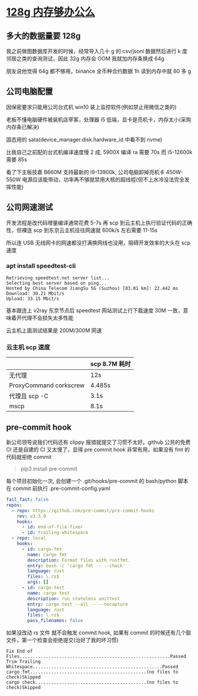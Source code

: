 # [128g 内存够办公么](/2023/10/use_128g_memory_for_work.md)

## 多大的数据量要 128g

我之前做图数据库开发的时候，经常导入几十 g 的 csv/jsonl 数据然后进行 k 度邻居之类的查询测试，因此 32g 内存会 OOM 我就加内存条换成 64g

朋友说他觉得 64g 都不够用，binance 全币种合约数据 1h 读到内存中就 60 多 g

## 公司电脑配置

因保密要求只能用公司台式机 win10 装上监控软件(例如禁止用微信之类的)

老板不懂电脑硬件被装机店宰客，处理器 i5 低端，显卡是亮机卡，内存太小(采购内存条已解决)

固态用的 sata(device_manager.disk.hardware_id 中看不到 nvme) 

比我自己之前配的台式机编译速度慢 2 成, 5900X 编译 ra 需要 70s 而 i5-12600k 需要 85s

看了下主板技嘉 B660M 支持最新的 i9-13900k, 公司电脑卸掉亮机卡 450W-550W 电源应该能带动，功率再不够就禁用大核的超线程(但不上水冷没法完全发挥性能)

## 公司网速测试

开发流程是改代码增量编译通常花费 5-7s 再 scp 到云主机上执行验证代码的正确性，但裸连 scp 到东京云主机往往网速就 600k/s 左右需要 11-15s

所以连 USB 无线网卡的网速都没打满换网线也没用，阻碍开发效率的大头在 scp 速度

### apt install speedtest-cli

```
Retrieving speedtest.net server list...
Selecting best server based on ping...
Hosted by China Telecom JiangSu 5G (Suzhou) [83.01 km]: 22.442 ms
Download: 30.21 Mbit/s
Upload: 33.15 Mbit/s
```

基本跟连上 v2ray 东京节点后 speedtest 网站测试上行下载速度 30M 一致，意味着开代理不会损失太多性能

云主机上面测试结果是 200M/300M 网速

### 云主机 scp 速度

||scp 8.7M 耗时|
|---|---|
|无代理|12s|
|ProxyCommand corkscrew|4.485s|
|代理且 scp -C|3.1s|
|mscp|8.1s|

## pre-commit hook

新公司领导说我们代码还有 clippy 报错就提交了习惯不太好。github 公共的免费 CI 还是自建的 CI 又太慢了，显得 pre commit hook 非常有用，如果没有 fmt 的代码就拒绝 commit

> pip3 install pre-commit

每个项目初始化一次, 会创建一个 .git/hooks/pre-commit 的 bash/python 脚本在 commit 前执行 .pre-commit-config.yaml

```yaml
fail_fast: false
repos:
  - repo: https://github.com/pre-commit/pre-commit-hooks
    rev: v3.3.0
    hooks:
      - id: end-of-file-fixer
      - id: trailing-whitespace
  - repo: local
    hooks:
      - id: cargo-fmt
        name: cargo fmt
        description: Format files with rustfmt.
        entry: bash -c 'cargo fmt -- --check'
        language: rust
        files: \.rs$
        args: []
      - id: cargo-test
        name: cargo test
        description: run stateless unittest
        entry: cargo test --all -- --nocapture
        language: rust
        files: \.rs$
        pass_filenames: false
```

如果没改动 rs 文件 就不会触发 commit hook, 如果有 commit 的时候还有几个脏文件，第一个检查会拒绝提交(治好了我的坏习惯)

```
Fix End of Files.........................................................Passed
Trim Trailing Whitespace.................................................Passed
cargo fmt............................................(no files to check)Skipped
cargo check..........................................(no files to check)Skipped
```

